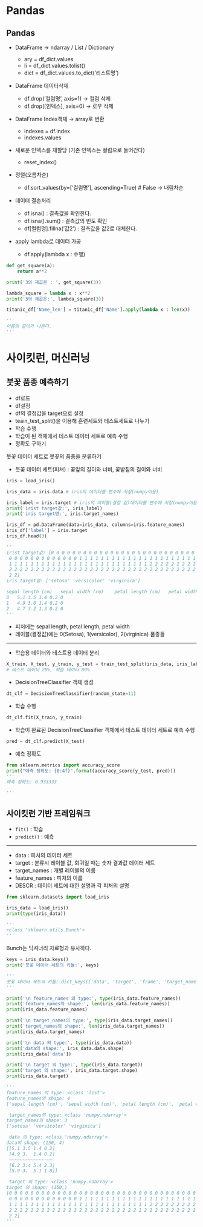 # Pandas

## Pandas

- DataFrame → ndarray / List / Dictionary
    - ary = df_dict.values
    - li = df_dict.values.tolist()
    - dict = df_dict.values.to_dict(’리스트명’)
- DataFrame 데이터삭제
    - df.drop(’컬럼명’, axis=1) → 컬럼 삭제
    - df.drop([인덱스], axis=0) → 로우 삭제
- DataFrame Index객체 → array로 변환
    - indexes = df.index
    - indexes.values
- 새로운 인덱스를 재할당 (기존 인덱스는 컬럼으로 들어간다)
    - reset_index()
- 정렬(오름차순)
    - df.sort_values(by=[’컬럼명’], ascending=True) # False → 내림차순
    
- 데이터 결손처리
    - df.isna() : 결측값을 확인한다.
    - df.isna().sum() : 결측값의 빈도 확인
    - df[컬럼명].fillna(’값2’) : 결측값을 값2로 대체한다.
- apply lambda로 데이터 가공
    - df.apply(lambda x : 수행)

```python
def get_square(a):
	return a**2

print('3의 제곱은 : ', get_square(3))
```

```python
lambda_square = lambda x : x**2
print('3의 제곱은:', lambda_square(3))
```

```python
titanic_df['Name_len'] = titanic_df['Name'].apply(lambda x : len(x))

'''
이름의 길이가 나온다.
'''
```

# 사이킷런, 머신러닝

## 붓꽃 품종 예측하기

- df로드
- df설정
- df의 결정값을 target으로 설정
- teain_test_split()을 이용해 훈련세트와 테스트세트로 나누기
- 학습 수행
- 학습이 된 객체에서 테스트 데이터 세트로 예측 수행
- 정확도 구하기

붓꽃 데이터 세트로 붓꽃의 품종을 분류하기

- 붓꽃 데이터 세트(피쳐) : 꽃잎의 길이와 너비, 꽃받침의 길이와 너비

```python
iris = load_iris()

iris_data = iris.data # iris의 데이터를 변수에 저장(numpy이용)

iris_label = iris.target # iris의 레이블(결정 값)데이터를 변수에 저장(numpy이용)
print('irist target값:', iris_label)
print('iris target명:', iris.target_names)

iris_df = pd.DataFrame(data=iris_data, columns=iris.feature_names)
iris_df['label'] = iris.target
iris_df.head(3)

'''
irist target값: [0 0 0 0 0 0 0 0 0 0 0 0 0 0 0 0 0 0 0 0 0 0 0 0 0 0 0 0 0 0 0 0 0 0 0 0 0
 0 0 0 0 0 0 0 0 0 0 0 0 0 1 1 1 1 1 1 1 1 1 1 1 1 1 1 1 1 1 1 1 1 1 1 1 1
 1 1 1 1 1 1 1 1 1 1 1 1 1 1 1 1 1 1 1 1 1 1 1 1 1 1 2 2 2 2 2 2 2 2 2 2 2
 2 2 2 2 2 2 2 2 2 2 2 2 2 2 2 2 2 2 2 2 2 2 2 2 2 2 2 2 2 2 2 2 2 2 2 2 2
 2 2]
iris target명: ['setosa' 'versicolor' 'virginica']

sepal length (cm)	sepal width (cm)	petal length (cm)	petal width (cm)	label
0	5.1	3.5	1.4	0.2	0
1	4.9	3.0	1.4	0.2	0
2	4.7	3.2	1.3	0.2	0
'''
```

- 피처에는 sepal length, petal length, petal width
- 레이블(결정값)에는 0(Setosa), 1(versicolor), 2(virginica) 품종들

---

- 학습용 데이터와 테스트용 데이터 분리

```python
X_train, X_test, y_train, y_test = train_test_split(iris_data, iris_label, test_size=0.2, random_state=11) 
# 테스트 데이터 20%, 학습 데이터 80%
```

- DecisionTreeClassifier 객체 생성

```python
dt_clf = DecisionTreeClassifier(random_state=11)
```

- 학습 수행

```python
dt_clf.fit(X_train, y_train)
```

- 학습이 완료된 DecisionTreeClassifier 객체에서 테스트 데이터 세트로 예측 수행

```python
pred = dt_clf.predict(X_test)
```

- 예측 정확도

```python
from sklearn.metrics import accuracy_score
print("예측 정확도: {0:4f}".format(accuracy_score(y_test, pred)))
'''
예측 정확도: 0.933333

'''
```

## 사이킷런 기반 프레임워크

- `fit()` : 학습
- `predict()` : 예측

---

- data : 피처의 데이터 세트
- target : 분류시 레이블 값, 회귀일 때는 숫자 결과값 데이터 세트
- target_names : 개별 레이블의 이름
- feature_names : 피처의 이름
- DESCR : 데이터 세트에 대한 설명과 각 피처의 설명

```python
from sklearn.datasets import load_iris

iris_data = load_iris()
print(type(iris_data))

'''
<class 'sklearn.utils.Bunch'>
'''
```

Bunch는 딕셔너리 자료형과 유사하다.

```python
keys = iris_data.keys()
print('붓꽃 데이터 세트의 키들:', keys)

'''
붓꽃 데이터 세트의 키들: dict_keys(['data', 'target', 'frame', 'target_names', 'DESCR', 'feature_names', 'filename', 'data_module'])
'''
```

```python
print('\n feature_names 의 type:', type(iris_data.feature_names))
print('feature_names의 shape:', len(iris_data.feature_names))
print(iris_data.feature_names)

print('\n target_names의 type:', type(iris_data.target_names))
print('target_names의 shape:', len(iris_data.target_names))
print(iris_data.target_names)

print('\n data 의 type:', type(iris_data.data))
print('data의 shape:', iris_data.data.shape)
print(iris_data['data'])

print('\n target 의 type:', type(iris_data.target))
print('target 의 shape:', iris_data.target.shape)
print(iris_data.target)

'''
feature_names 의 type: <class 'list'>
feature_names의 shape: 4
['sepal length (cm)', 'sepal width (cm)', 'petal length (cm)', 'petal width (cm)']

 target_names의 type: <class 'numpy.ndarray'>
target_names의 shape: 3
['setosa' 'versicolor' 'virginica']

 data 의 type: <class 'numpy.ndarray'>
data의 shape: (150, 4)
[[5.1 3.5 1.4 0.2]
 [4.9 3.  1.4 0.2]
 ~~~~~~~~~~~~~~~~
 [6.2 3.4 5.4 2.3]
 [5.9 3.  5.1 1.8]]

 target 의 type: <class 'numpy.ndarray'>
target 의 shape: (150,)
[0 0 0 0 0 0 0 0 0 0 0 0 0 0 0 0 0 0 0 0 0 0 0 0 0 0 0 0 0 0 0 0 0 0 0 0 0
 0 0 0 0 0 0 0 0 0 0 0 0 0 1 1 1 1 1 1 1 1 1 1 1 1 1 1 1 1 1 1 1 1 1 1 1 1
 1 1 1 1 1 1 1 1 1 1 1 1 1 1 1 1 1 1 1 1 1 1 1 1 1 1 2 2 2 2 2 2 2 2 2 2 2
 2 2 2 2 2 2 2 2 2 2 2 2 2 2 2 2 2 2 2 2 2 2 2 2 2 2 2 2 2 2 2 2 2 2 2 2 2
 2 2]
'''
```
